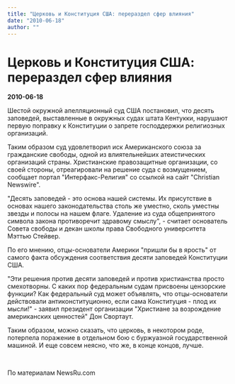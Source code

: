 ```yaml
---
title: "Церковь и Конституция США: перераздел сфер влияния"
date: "2010-06-18"
author: ""
---
```


# Церковь и Конституция США: перераздел сфер влияния

**2010-06-18** 

Шестой окружной апелляционный суд США постановил, что десять заповедей,  выставленные в окружных судах штата Кентукки, нарушают первую поправку к  Конституции о запрете господдержки религиозных организаций.

Таким образом суд удовлетворил иск Американского союза за гражданские  свободы, одной из влиятельнейших атеистических организаций страны.  Христианские правозащитные организации, со своей стороны, отреагировали  на решение суда с возмущением, сообщает портал "Интерфакс-Религия" со ссылкой на сайт "Christian Newswire".

"Десять заповедей - это основа нашей системы. Их присутствие в основах  нашего законодательства столь же уместно, сколь уместны звезды и полосы  на нашем флаге. Удаление из суда общепринятого символа закона  противоречит здравому смыслу", - считает основатель Совета свободы и  декан школы права Свободного университета Мэттью Стейвер.

По его мнению, отцы-основатели Америки "пришли бы в ярость" от самого  факта обсуждения соответствия десяти заповедей Конституции США.

"Эти решения против десяти заповедей и против христианства просто  смехотворны. С каких пор федеральным судам присвоены цензорские функции?  Как федеральный суд может объявлять, что отцы-основатели действовали  антиконституционно, если сама Конституция - плод их мысли!" - заявил  президент организации "Христиане за возрождение американских ценностей"  Дон Свортаут.

Таким образом, можно сказать, что церковь, в некотором роде, потерпела поражение в отдельном бою с буржуазной государственной машиной. И еще совсем неясно, что же, в конце концов, лучше.

 

По материалам NewsRu.com